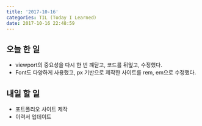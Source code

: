 ```yaml
---
title: '2017-10-16'
categories: TIL (Today I Learned)
date: 2017-10-16 22:48:59
---
```

## 오늘 한 일
  - viewport의 중요성을 다시 한 번 꺠닫고, 코드를 뒤엎고, 수정했다.  
  - Font도 다양하게 사용했고, px 기반으로 제작한 사이트를 rem, em으로 수정했다.

## 내일 할 일
  - 포트폴리오 사이트 제작
  - 이력서 업데이트